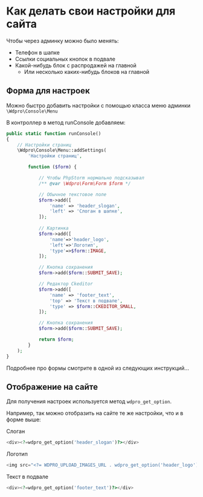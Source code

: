 # Как делать свои настройки для сайта

Чтобы через админку можно было менять:

* Телефон в шапке
* Ссылки социальных кнопок в подвале
* Какой-нибудь блок с распродажей на главной
  * Или несколько каких-нибудь блоков на главной

## Форма для настроек

Можно быстро добавить настройки с помощью класса меню админки `\Wdpro\Console\Menu`

В контроллер в метод runConsole добавляем:

```php
public static function runConsole()
{
    // Настройки страниц
    \Wdpro\Console\Menu::addSettings(
        'Настройки страниц',

        function ($form) {

            // Чтобы PhpStorm нормально подсказывал
            /** @var \Wdpro\Form\Form $form */

            // Обычное текстовое поле
            $form->add([
                'name' => 'header_slogan',
                'left' => 'Слоган в шапке',
            ]);
            
            // Картинка
            $form->add([
                'name'=>'header_logo',
                'left'=>'Логотип',
                'type'=>$form::IMAGE,
            ]);

            // Кнопка сохранения
            $form->add($form::SUBMIT_SAVE);

            // Редактор Ckeditor
            $form->add([
                'name' => 'footer_text',
                'top' => 'Текст в подвале',
                'type' => $form::CKEDITOR_SMALL,
            ]);

            // Кнопка сохранения
            $form->add($form::SUBMIT_SAVE);

            return $form;
        }
    );
}
```

Подробнее про формы смотрите в одной из следующих инструкций...



## Отображение на сайте

Для получения настроек используется метод `wdpro_get_option`.

Например, так можно отобразить на сайте те же настройки, что и в форме выше:

Слоган

```php
<div><?=wdpro_get_option('header_slogan')?></div>
```

Логотип

```php
<img src="<?= WDPRO_UPLOAD_IMAGES_URL . wdpro_get_option('header_logo') ?>">
```

Текст в подвале

```php
<div><?=wdpro_get_option('footer_text')?></div>
```

